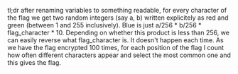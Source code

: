 tl;dr after renaming variables to something readable, for every character of the flag we get two random integers (say a, b) written explicitely as red and green (between 1 and 255 inclusively). Blue is just a/256 * b/256 * flag_character * 10. Depending on whether this product is less than 256, we can easily reverse what flag_character is. It doesn't happen each time. As we have the flag encrypted 100 times, for each position of the flag I count how often different characters appear and select the most common one and this gives the flag. 
